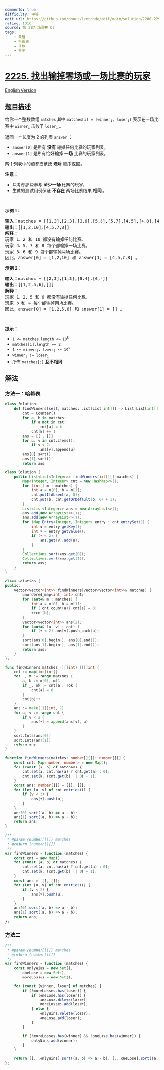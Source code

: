 ```yaml
---
comments: true
difficulty: 中等
edit_url: https://github.com/doocs/leetcode/edit/main/solution/2200-2299/2225.Find%20Players%20With%20Zero%20or%20One%20Losses/README.md
rating: 1316
source: 第 287 场周赛 Q2
tags:
    - 数组
    - 哈希表
    - 计数
    - 排序
---
```


# [2225. 找出输掉零场或一场比赛的玩家](https://leetcode.cn/problems/find-players-with-zero-or-one-losses)

[English Version](/solution/2200-2299/2225.Find%20Players%20With%20Zero%20or%20One%20Losses/README_EN.md)

## 题目描述

<!-- 这里写题目描述 -->

<p>给你一个整数数组 <code>matches</code> 其中 <code>matches[i] = [winner<sub>i</sub>, loser<sub>i</sub>]</code> 表示在一场比赛中 <code>winner<sub>i</sub></code> 击败了 <code>loser<sub>i</sub></code> 。</p>

<p>返回一个长度为 2 的列表<em> </em><code>answer</code> ：</p>

<ul>
	<li><code>answer[0]</code> 是所有 <strong>没有</strong> 输掉任何比赛的玩家列表。</li>
	<li><code>answer[1]</code> 是所有恰好输掉 <strong>一场</strong> 比赛的玩家列表。</li>
</ul>

<p>两个列表中的值都应该按 <strong>递增</strong> 顺序返回。</p>

<p><strong>注意：</strong></p>

<ul>
	<li>只考虑那些参与 <strong>至少一场</strong> 比赛的玩家。</li>
	<li>生成的测试用例保证 <strong>不存在</strong> 两场比赛结果 <strong>相同</strong> 。</li>
</ul>

<p>&nbsp;</p>

<p><strong>示例 1：</strong></p>

<pre>
<strong>输入：</strong>matches = [[1,3],[2,3],[3,6],[5,6],[5,7],[4,5],[4,8],[4,9],[10,4],[10,9]]
<strong>输出：</strong>[[1,2,10],[4,5,7,8]]
<strong>解释：</strong>
玩家 1、2 和 10 都没有输掉任何比赛。
玩家 4、5、7 和 8 每个都输掉一场比赛。
玩家 3、6 和 9 每个都输掉两场比赛。
因此，answer[0] = [1,2,10] 和 answer[1] = [4,5,7,8] 。
</pre>

<p><strong>示例 2：</strong></p>

<pre>
<strong>输入：</strong>matches = [[2,3],[1,3],[5,4],[6,4]]
<strong>输出：</strong>[[1,2,5,6],[]]
<strong>解释：</strong>
玩家 1、2、5 和 6 都没有输掉任何比赛。
玩家 3 和 4 每个都输掉两场比赛。
因此，answer[0] = [1,2,5,6] 和 answer[1] = [] 。
</pre>

<p>&nbsp;</p>

<p><strong>提示：</strong></p>

<ul>
	<li><code>1 &lt;= matches.length &lt;= 10<sup>5</sup></code></li>
	<li><code>matches[i].length == 2</code></li>
	<li><code>1 &lt;= winner<sub>i</sub>, loser<sub>i</sub> &lt;= 10<sup>5</sup></code></li>
	<li><code>winner<sub>i</sub> != loser<sub>i</sub></code></li>
	<li>所有 <code>matches[i]</code> <strong>互不相同</strong></li>
</ul>

## 解法

### 方法一：哈希表

<!-- tabs:start -->

```python
class Solution:
    def findWinners(self, matches: List[List[int]]) -> List[List[int]]:
        cnt = Counter()
        for a, b in matches:
            if a not in cnt:
                cnt[a] = 0
            cnt[b] += 1
        ans = [[], []]
        for u, v in cnt.items():
            if v < 2:
                ans[v].append(u)
        ans[0].sort()
        ans[1].sort()
        return ans
```

```java
class Solution {
    public List<List<Integer>> findWinners(int[][] matches) {
        Map<Integer, Integer> cnt = new HashMap<>();
        for (int[] m : matches) {
            int a = m[0], b = m[1];
            cnt.putIfAbsent(a, 0);
            cnt.put(b, cnt.getOrDefault(b, 0) + 1);
        }
        List<List<Integer>> ans = new ArrayList<>();
        ans.add(new ArrayList<>());
        ans.add(new ArrayList<>());
        for (Map.Entry<Integer, Integer> entry : cnt.entrySet()) {
            int u = entry.getKey();
            int v = entry.getValue();
            if (v < 2) {
                ans.get(v).add(u);
            }
        }
        Collections.sort(ans.get(0));
        Collections.sort(ans.get(1));
        return ans;
    }
}
```

```cpp
class Solution {
public:
    vector<vector<int>> findWinners(vector<vector<int>>& matches) {
        unordered_map<int, int> cnt;
        for (auto& m : matches) {
            int a = m[0], b = m[1];
            if (!cnt.count(a)) cnt[a] = 0;
            ++cnt[b];
        }
        vector<vector<int>> ans(2);
        for (auto& [u, v] : cnt) {
            if (v < 2) ans[v].push_back(u);
        }
        sort(ans[0].begin(), ans[0].end());
        sort(ans[1].begin(), ans[1].end());
        return ans;
    }
};
```

```go
func findWinners(matches [][]int) [][]int {
	cnt := map[int]int{}
	for _, m := range matches {
		a, b := m[0], m[1]
		if _, ok := cnt[a]; !ok {
			cnt[a] = 0
		}
		cnt[b]++
	}
	ans := make([][]int, 2)
	for u, v := range cnt {
		if v < 2 {
			ans[v] = append(ans[v], u)
		}
	}
	sort.Ints(ans[0])
	sort.Ints(ans[1])
	return ans
}
```

```ts
function findWinners(matches: number[][]): number[][] {
    const cnt: Map<number, number> = new Map();
    for (const [a, b] of matches) {
        cnt.set(a, cnt.has(a) ? cnt.get(a) : 0);
        cnt.set(b, (cnt.get(b) || 0) + 1);
    }
    const ans: number[][] = [[], []];
    for (let [u, v] of cnt.entries()) {
        if (v < 2) {
            ans[v].push(u);
        }
    }
    ans[0].sort((a, b) => a - b);
    ans[1].sort((a, b) => a - b);
    return ans;
}
```

```js
/**
 * @param {number[][]} matches
 * @return {number[][]}
 */
var findWinners = function (matches) {
    const cnt = new Map();
    for (const [a, b] of matches) {
        cnt.set(a, cnt.has(a) ? cnt.get(a) : 0);
        cnt.set(b, (cnt.get(b) || 0) + 1);
    }
    const ans = [[], []];
    for (let [u, v] of cnt.entries()) {
        if (v < 2) {
            ans[v].push(u);
        }
    }
    ans[0].sort((a, b) => a - b);
    ans[1].sort((a, b) => a - b);
    return ans;
};
```

<!-- tabs:end -->

### 方法二

<!-- tabs:start -->

```js
/**
 * @param {number[][]} matches
 * @return {number[][]}
 */
var findWinners = function (matches) {
    const onlyWins = new Set(),
        oneLose = new Set(),
        moreLosses = new Set();

    for (const [winner, loser] of matches) {
        if (!moreLosses.has(loser)) {
            if (oneLose.has(loser)) {
                oneLose.delete(loser);
                moreLosses.add(loser);
            } else {
                onlyWins.delete(loser);
                oneLose.add(loser);
            }
        }

        if (!moreLosses.has(winner) && !oneLose.has(winner)) {
            onlyWins.add(winner);
        }
    }

    return [[...onlyWins].sort((a, b) => a - b), [...oneLose].sort((a, b) => a - b)];
};
```

<!-- tabs:end -->

<!-- end -->
